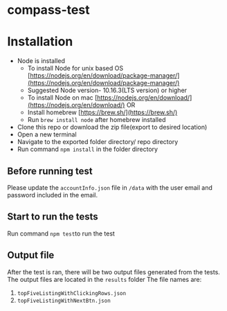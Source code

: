 # compass-test

# Installation 
- Node is installed
	- To install Node for unix based OS [https://nodejs.org/en/download/package-manager/](https://nodejs.org/en/download/package-manager/)
	- Suggested Node version- 10.16.3(LTS version) or higher
	- To install Node on mac [https://nodejs.org/en/download/](https://nodejs.org/en/download/) OR
	- Install homebrew [https://brew.sh/](https://brew.sh/)
	- Run ``brew install node`` after homebrew installed
- Clone this repo or download the zip file(export to desired location)
- Open a new terminal
- Navigate to the exported folder directory/ repo directory
- Run command ``npm install`` in the folder directory

## Before running test
Please update the ``accountInfo.json`` file in ``/data`` with the user email and password included in the email.

## Start to run the tests
Run command ``npm test``to run the test

## Output file
After the test is ran, there will be two output files generated from the tests. The output files are located in the ``results`` folder
The file names are: 
1. ``topFiveListingWithClickingRows.json``
2. ``topFiveListingWithNextBtn.json``
